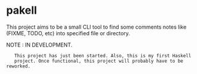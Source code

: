 # pakell

This project aims to be a small CLI tool to find some comments notes like
(FIXME, TODO, etc) into specified file or directory.

NOTE : IN DEVELOPMENT.

       This project has just been started. Also, this is my first Haskell
       project. Once functional, this project will probably have to be reworked.
